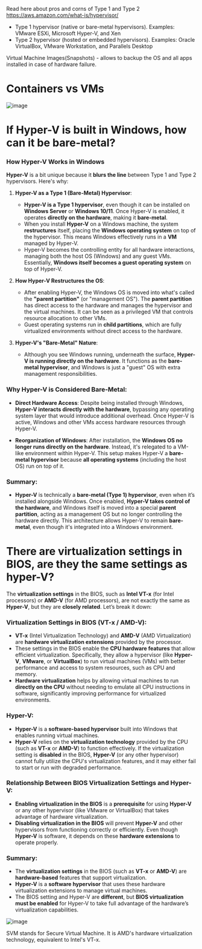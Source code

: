 Read here about pros and corns of Type 1 and Type 2 https://aws.amazon.com/what-is/hypervisor/

- Type 1 hypervisor (native or bare-metal hypervisors). Examples: VMware ESXi, Microsoft Hyper-V, and Xen
- Type 2 hypervisor (hosted or embedded hypervisors). Examples: Oracle VirtualBox, VMware Workstation, and Parallels Desktop

Virtual Machine Images(Snapshots) - allows to backup the OS and all apps installed in case of hardware failure.

# Containers vs VMs

![image](https://github.com/user-attachments/assets/1c576f4d-5ec8-4c6b-96f2-dd3c75077ccb)

# If Hyper-V is built in Windows, how can it be bare-metal?

### How Hyper-V Works in Windows

**Hyper-V** is a bit unique because it **blurs the line** between Type 1 and Type 2 hypervisors. Here's why:

1. **Hyper-V as a Type 1 (Bare-Metal) Hypervisor**:
   - **Hyper-V is a Type 1 hypervisor**, even though it can be installed on **Windows Server** or **Windows 10/11**. Once Hyper-V is enabled, it operates **directly on the hardware**, making it **bare-metal**. 
   - When you install **Hyper-V** on a Windows machine, the system **restructures** itself, placing the **Windows operating system** on top of the hypervisor. This means Windows effectively runs in a **VM** managed by Hyper-V.
   - Hyper-V becomes the controlling entity for all hardware interactions, managing both the host OS (Windows) and any guest VMs. Essentially, **Windows itself becomes a guest operating system** on top of Hyper-V.

2. **How Hyper-V Restructures the OS**:
   - After enabling Hyper-V, the Windows OS is moved into what's called the **"parent partition"** (or "management OS"). The **parent partition** has direct access to the hardware and manages the hypervisor and the virtual machines. It can be seen as a privileged VM that controls resource allocation to other VMs.
   - Guest operating systems run in **child partitions**, which are fully virtualized environments without direct access to the hardware.

3. **Hyper-V's "Bare-Metal" Nature**:
   - Although you see Windows running, underneath the surface, **Hyper-V is running directly on the hardware**. It functions as the **bare-metal hypervisor**, and Windows is just a "guest" OS with extra management responsibilities.

### Why Hyper-V is Considered Bare-Metal:

- **Direct Hardware Access**: Despite being installed through Windows, **Hyper-V interacts directly with the hardware**, bypassing any operating system layer that would introduce additional overhead. Once Hyper-V is active, Windows and other VMs access hardware resources through Hyper-V.
  
- **Reorganization of Windows**: After installation, the **Windows OS no longer runs directly on the hardware**. Instead, it's relegated to a VM-like environment within Hyper-V. This setup makes Hyper-V a **bare-metal hypervisor** because **all operating systems** (including the host OS) run on top of it.

### Summary:
- **Hyper-V** is technically a **bare-metal (Type 1) hypervisor**, even when it’s installed alongside Windows. Once enabled, **Hyper-V takes control of the hardware**, and Windows itself is moved into a special **parent partition**, acting as a management OS but no longer controlling the hardware directly. This architecture allows Hyper-V to remain **bare-metal**, even though it's integrated into a Windows environment.

# There are virtualization settings in BIOS, are they the same settings as hyper-V?

The **virtualization settings** in the BIOS, such as **Intel VT-x** (for Intel processors) or **AMD-V** (for AMD processors), are not exactly the same as **Hyper-V**, but they are **closely related**. Let’s break it down:

### Virtualization Settings in BIOS (VT-x / AMD-V):
- **VT-x** (Intel Virtualization Technology) and **AMD-V** (AMD Virtualization) are **hardware virtualization extensions** provided by the processor.
- These settings in the BIOS enable the **CPU hardware features** that allow efficient virtualization. Specifically, they allow a hypervisor (like **Hyper-V**, **VMware**, or **VirtualBox**) to run virtual machines (VMs) with better performance and access to system resources, such as CPU and memory.
- **Hardware virtualization** helps by allowing virtual machines to run **directly on the CPU** without needing to emulate all CPU instructions in software, significantly improving performance for virtualized environments.

### Hyper-V:
- **Hyper-V** is a **software-based hypervisor** built into Windows that enables running virtual machines.
- **Hyper-V** relies on the **virtualization technology** provided by the CPU (such as **VT-x** or **AMD-V**) to function effectively. If the virtualization setting is **disabled** in the BIOS, **Hyper-V** (or any other hypervisor) cannot fully utilize the CPU's virtualization features, and it may either fail to start or run with degraded performance.

### Relationship Between BIOS Virtualization Settings and Hyper-V:
- **Enabling virtualization in the BIOS** is a **prerequisite** for using **Hyper-V** or any other hypervisor (like VMware or VirtualBox) that takes advantage of hardware virtualization.
- **Disabling virtualization in the BIOS** will prevent **Hyper-V** and other hypervisors from functioning correctly or efficiently. Even though **Hyper-V** is software, it depends on these **hardware extensions** to operate properly.

### Summary:
- The **virtualization settings** in the BIOS (such as **VT-x** or **AMD-V**) are **hardware-based** features that support virtualization.
- **Hyper-V** is a **software hypervisor** that uses these hardware virtualization extensions to manage virtual machines.
- The BIOS setting and Hyper-V are **different**, but **BIOS virtualization must be enabled** for Hyper-V to take full advantage of the hardware’s virtualization capabilities.

![image](https://github.com/user-attachments/assets/8b84a29b-0c75-4ae1-b8e2-a9c2f49fb577)

SVM stands for Secure Virtual Machine. It is AMD's hardware virtualization technology, equivalent to Intel's VT-x.
